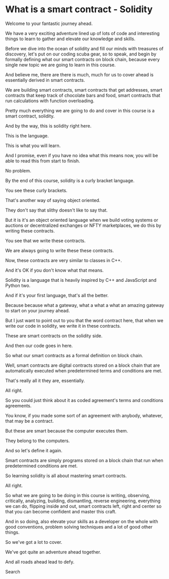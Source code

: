 # What is a smart contract - Solidity

Welcome to your fantastic journey ahead.

We have a very exciting adventure lined up of lots of code and interesting things to learn to gather and elevate our knowledge and skills.

Before we dive into the ocean of solidity and fill our minds with treasures of discovery, let's put on our coding scuba gear, so to speak, and begin by formally defining what our smart contracts on block chain, because every single new topic we are going to learn in this course.

And believe me, there are there is much, much for us to cover ahead is essentially derived in smart contracts.

We are building smart contracts, smart contracts that get addresses, smart contracts that keep track of chocolate bars and food, smart contracts that run calculations with function overloading.

Pretty much everything we are going to do and cover in this course is a smart contract, solidity.

And by the way, this is solidity right here.

This is the language.

This is what you will learn.

And I promise, even if you have no idea what this means now, you will be able to read this from start to finish.

No problem.

By the end of this course, solidity is a curly bracket language.

You see these curly brackets.

That's another way of saying object oriented.

They don't say that slithy doesn't like to say that.

But it is it's an object oriented language when we build voting systems or auctions or decentralized exchanges or NFTY marketplaces, we do this by writing these contracts.

You see that we write these contracts.

We are always going to write these these contracts.

Now, these contracts are very similar to classes in C++.

And it's OK if you don't know what that means.

Solidity is a language that is heavily inspired by C++ and JavaScript and Python two.

And if it's your first language, that's all the better.

Because because what a gateway, what a what a what an amazing gateway to start on your journey ahead.

But I just want to point out to you that the word contract here, that when we write our code in solidity, we write it in these contracts.

These are smart contracts on the solidity side.

And then our code goes in here.

So what our smart contracts as a formal definition on block chain.

Well, smart contracts are digital contracts stored on a block chain that are automatically executed when predetermined terms and conditions are met.

That's really all it they are, essentially.

All right.

So you could just think about it as coded agreement's terms and conditions agreements.

You know, if you made some sort of an agreement with anybody, whatever, that may be a contract.

But these are smart because the computer executes them.

They belong to the computers.

And so let's define it again.

Smart contracts are simply programs stored on a block chain that run when predetermined conditions are met.

So learning solidity is all about mastering smart contracts.

All right.

So what we are going to be doing in this course is writing, observing, critically, analyzing, building, dismantling, reverse engineering, everything we can do, flipping inside and out, smart contracts left, right and center so that you can become confident and master this craft.

And in so doing, also elevate your skills as a developer on the whole with good conventions, problem solving techniques and a lot of good other things.

So we've got a lot to cover.

We've got quite an adventure ahead together.

And all roads ahead lead to defy.

Search